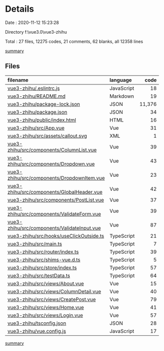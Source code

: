 # Details

Date : 2020-11-12 15:23:28

Directory f:\vue3.0\vue3-zhihu

Total : 27 files,  12275 codes, 21 comments, 62 blanks, all 12358 lines

[summary](results.md)

## Files
| filename | language | code | comment | blank | total |
| :--- | :--- | ---: | ---: | ---: | ---: |
| [vue3-zhihu/.eslintrc.js](/vue3-zhihu/.eslintrc.js) | JavaScript | 18 | 0 | 1 | 19 |
| [vue3-zhihu/README.md](/vue3-zhihu/README.md) | Markdown | 19 | 0 | 6 | 25 |
| [vue3-zhihu/package-lock.json](/vue3-zhihu/package-lock.json) | JSON | 11,376 | 0 | 1 | 11,377 |
| [vue3-zhihu/package.json](/vue3-zhihu/package.json) | JSON | 34 | 0 | 1 | 35 |
| [vue3-zhihu/public/index.html](/vue3-zhihu/public/index.html) | HTML | 16 | 1 | 1 | 18 |
| [vue3-zhihu/src/App.vue](/vue3-zhihu/src/App.vue) | Vue | 31 | 0 | 1 | 32 |
| [vue3-zhihu/src/assets/callout.svg](/vue3-zhihu/src/assets/callout.svg) | XML | 1 | 0 | 0 | 1 |
| [vue3-zhihu/src/components/ColumnList.vue](/vue3-zhihu/src/components/ColumnList.vue) | Vue | 39 | 0 | 1 | 40 |
| [vue3-zhihu/src/components/Dropdown.vue](/vue3-zhihu/src/components/Dropdown.vue) | Vue | 43 | 0 | 4 | 47 |
| [vue3-zhihu/src/components/DropdownItem.vue](/vue3-zhihu/src/components/DropdownItem.vue) | Vue | 23 | 0 | 3 | 26 |
| [vue3-zhihu/src/components/GlobalHeader.vue](/vue3-zhihu/src/components/GlobalHeader.vue) | Vue | 42 | 0 | 3 | 45 |
| [vue3-zhihu/src/components/PostList.vue](/vue3-zhihu/src/components/PostList.vue) | Vue | 37 | 0 | 3 | 40 |
| [vue3-zhihu/src/components/ValidateForm.vue](/vue3-zhihu/src/components/ValidateForm.vue) | Vue | 39 | 0 | 2 | 41 |
| [vue3-zhihu/src/components/ValidateInput.vue](/vue3-zhihu/src/components/ValidateInput.vue) | Vue | 87 | 1 | 3 | 91 |
| [vue3-zhihu/src/hooks/useClickOutside.ts](/vue3-zhihu/src/hooks/useClickOutside.ts) | TypeScript | 21 | 5 | 2 | 28 |
| [vue3-zhihu/src/main.ts](/vue3-zhihu/src/main.ts) | TypeScript | 7 | 0 | 2 | 9 |
| [vue3-zhihu/src/router/index.ts](/vue3-zhihu/src/router/index.ts) | TypeScript | 39 | 0 | 2 | 41 |
| [vue3-zhihu/src/shims-vue.d.ts](/vue3-zhihu/src/shims-vue.d.ts) | TypeScript | 5 | 0 | 1 | 6 |
| [vue3-zhihu/src/store/index.ts](/vue3-zhihu/src/store/index.ts) | TypeScript | 57 | 1 | 4 | 62 |
| [vue3-zhihu/src/testData.ts](/vue3-zhihu/src/testData.ts) | TypeScript | 64 | 1 | 2 | 67 |
| [vue3-zhihu/src/views/About.vue](/vue3-zhihu/src/views/About.vue) | Vue | 15 | 0 | 4 | 19 |
| [vue3-zhihu/src/views/ColumnDetail.vue](/vue3-zhihu/src/views/ColumnDetail.vue) | Vue | 40 | 0 | 3 | 43 |
| [vue3-zhihu/src/views/CreatePost.vue](/vue3-zhihu/src/views/CreatePost.vue) | Vue | 79 | 0 | 5 | 84 |
| [vue3-zhihu/src/views/Home.vue](/vue3-zhihu/src/views/Home.vue) | Vue | 41 | 1 | 3 | 45 |
| [vue3-zhihu/src/views/Login.vue](/vue3-zhihu/src/views/Login.vue) | Vue | 57 | 0 | 3 | 60 |
| [vue3-zhihu/tsconfig.json](/vue3-zhihu/tsconfig.json) | JSON | 28 | 11 | 1 | 40 |
| [vue3-zhihu/vue.config.js](/vue3-zhihu/vue.config.js) | JavaScript | 17 | 0 | 0 | 17 |

[summary](results.md)